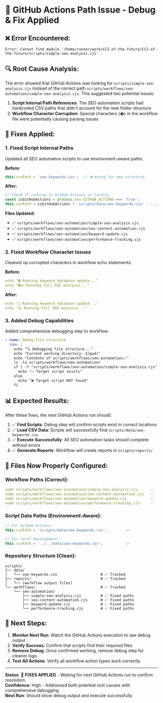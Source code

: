 # 🐛 GitHub Actions Path Issue - Debug & Fix Applied

## ❌ **Error Encountered:**
```
Error: Cannot find module '/home/runner/work/CCI-of-the-future/CCI-of-the-future/scripts/simple-seo-analysis.cjs'
```

## 🔍 **Root Cause Analysis:**

The error showed that GitHub Actions was looking for `scripts/simple-seo-analysis.cjs` instead of the correct path `scripts/workflows/seo-automation/simple-seo-analysis.cjs`. This suggested two potential issues:

1. **Script Internal Path References**: The SEO automation scripts had hardcoded CSV paths that didn't account for the new folder structure
2. **Workflow Character Corruption**: Special characters (�) in the workflow file were potentially causing parsing issues

## 🔧 **Fixes Applied:**

### 1. **Fixed Script Internal Paths**
Updated all SEO automation scripts to use environment-aware paths:

**Before:**
```javascript
this.csvPath = 'seo-keywords.csv';  // ❌ Wrong for new structure
```

**After:**
```javascript
// Check if running in GitHub Actions or locally
const isGitHubActions = process.env.GITHUB_ACTIONS === 'true';
this.csvPath = isGitHubActions ? 'scripts/data/seo-keywords.csv' : '../../data/seo-keywords.csv';
```

**Files Updated:**
- ✅ `scripts/workflows/seo-automation/simple-seo-analysis.cjs`
- ✅ `scripts/workflows/seo-automation/seo-content-automation.cjs`
- ✅ `scripts/workflows/seo-automation/keyword-update.cjs`
- ✅ `scripts/workflows/seo-automation/performance-tracking.cjs`

### 2. **Fixed Workflow Character Issues**
Cleaned up corrupted characters in workflow echo statements:

**Before:**
```yaml
echo "� Running keyword database update..."
echo "�📊 Running full SEO analysis..."
```

**After:**
```yaml
echo "🔄 Running keyword database update..."
echo "📊 Running full SEO analysis..."
```

### 3. **Added Debug Capabilities**
Added comprehensive debugging step to workflow:

```yaml
- name: Debug file structure
  run: |
    echo "🔍 Debugging file structure..."
    echo "Current working directory: $(pwd)"
    echo "Contents of scripts/workflows/seo-automation/:"
    ls -la scripts/workflows/seo-automation/
    if [ -f "scripts/workflows/seo-automation/simple-seo-analysis.cjs" ]; then
      echo "✅ Target script exists"
    else
      echo "❌ Target script NOT found"
    fi
```

## 📊 **Expected Results:**

After these fixes, the next GitHub Actions run should:

1. ✅ **Find Scripts**: Debug step will confirm scripts exist in correct locations
2. ✅ **Load CSV Data**: Scripts will successfully find `scripts/data/seo-keywords.csv`
3. ✅ **Execute Successfully**: All SEO automation tasks should complete without errors
4. ✅ **Generate Reports**: Workflow will create reports in `scripts/reports/`

## 🎯 **Files Now Properly Configured:**

### **Workflow Paths (Correct):**
```yaml
node scripts/workflows/seo-automation/simple-seo-analysis.cjs      ✅
node scripts/workflows/seo-automation/seo-content-automation.cjs   ✅
node scripts/workflows/seo-automation/keyword-update.cjs           ✅
node scripts/workflows/seo-automation/performance-tracking.cjs     ✅
```

### **Script Data Paths (Environment-Aware):**
```javascript
// For GitHub Actions:
this.csvPath = 'scripts/data/seo-keywords.csv';         ✅

// For local development:
this.csvPath = '../../data/seo-keywords.csv';           ✅
```

### **Repository Structure (Clean):**
```
scripts/
├── data/
│   └── seo-keywords.csv                    # ✅ Tracked
├── reports/                                # ✅ Tracked
│   └── [workflow output files]
└── workflows/                              # ✅ Tracked
    └── seo-automation/
        ├── simple-seo-analysis.cjs         # ✅ Fixed paths
        ├── seo-content-automation.cjs      # ✅ Fixed paths
        ├── keyword-update.cjs              # ✅ Fixed paths
        └── performance-tracking.cjs        # ✅ Fixed paths
```

## 🚀 **Next Steps:**

1. **Monitor Next Run**: Watch the GitHub Actions execution to see debug output
2. **Verify Success**: Confirm that scripts find their required files
3. **Remove Debug**: Once confirmed working, remove debug step for cleaner logs
4. **Test All Actions**: Verify all workflow action types work correctly

---

**Status**: 🔧 **FIXES APPLIED** - Waiting for next GitHub Actions run to confirm resolution  
**Confidence**: High - Addressed both potential root causes with comprehensive debugging  
**Next Run**: Should show debug output and execute successfully